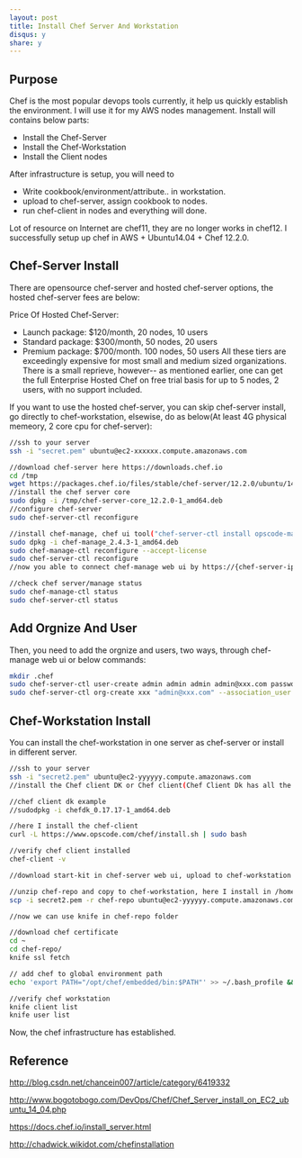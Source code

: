 ```yaml
---
layout: post
title: Install Chef Server And Workstation
disqus: y
share: y
---
```


Purpose
-------------------------
Chef is the most popular devops tools currently, it help us quickly establish the environment. I will use it for my AWS nodes management. Install will contains below parts:

* Install the Chef-Server
* Install the Chef-Workstation
* Install the Client nodes

After infrastructure is setup, you will need to
* Write cookbook/environment/attribute.. in workstation.
* upload to chef-server, assign cookbook to nodes.
* run chef-client in nodes and everything will done.

Lot of resource on Internet are chef11, they are no longer works in chef12. I successfully setup up chef in AWS + Ubuntu14.04 + Chef 12.2.0. 

Chef-Server Install
-------------------------
There are opensource chef-server and hosted chef-server options, the hosted chef-server fees are below:

Price Of Hosted Chef-Server:
- Launch package: $120/month, 20 nodes, 10 users
- Standard package: $300/month, 50 nodes, 20 users
- Premium package: $700/month. 100 nodes, 50 users
All these tiers are exceedingly expensive for most small and medium sized organizations. There is a small reprieve, however-- as mentioned earlier, one can get the full Enterprise Hosted Chef on free trial basis for up to 5 nodes, 2 users, with no support included.

If you want to use the hosted chef-server, you can skip chef-server install, go directly to chef-workstation, elsewise, do as below(At least 4G physical memeory, 2 core cpu for chef-server):

```bash
//ssh to your server
ssh -i "secret.pem" ubuntu@ec2-xxxxxx.compute.amazonaws.com

//download chef-server here https://downloads.chef.io
cd /tmp
wget https://packages.chef.io/files/stable/chef-server/12.2.0/ubuntu/14.04/chef-server-core_12.2.0-1_amd64.deb
//install the chef server core
sudo dpkg -i /tmp/chef-server-core_12.2.0-1_amd64.deb
//configure chef-server
sudo chef-server-ctl reconfigure

//install chef-manage, chef ui tool("chef-server-ctl install opscode-manage" not work)
sudo dpkg -i chef-manage_2.4.3-1_amd64.deb
sudo chef-manage-ctl reconfigure --accept-license
sudo chef-server-ctl reconfigure
//now you able to connect chef-manage web ui by https://{chef-server-ip}

//check chef server/manage status
sudo chef-manage-ctl status
sudo chef-server-ctl status
```

Add Orgnize And User
-------------------------
Then, you need to add the orgnize and users, two ways, through chef-manage web ui or below commands:
```bash
mkdir .chef
sudo chef-server-ctl user-create admin admin admin admin@xxx.com password -f ~/.chef/admin.pem
sudo chef-server-ctl org-create xxx "admin@xxx.com" --association_user admin -f ~/.chef/xxx.pem
```

Chef-Workstation Install
-------------------------
You can install the chef-workstation in one server as chef-server or install in different server.

```bash
//ssh to your server
ssh -i "secret2.pem" ubuntu@ec2-yyyyyy.compute.amazonaws.com
//install the Chef client DK or Chef client(Chef Client Dk has all the functions chef client has), in addition, it provide some advance functions for developer developing cookbook and debug cookbook.

//chef client dk example
//sudodpkg -i chefdk_0.17.17-1_amd64.deb

//here I install the chef-client
curl -L https://www.opscode.com/chef/install.sh | sudo bash

//verify chef client installed
chef-client -v

//download start-kit in chef-server web ui, upload to chef-workstation server(Administrator -> organizaion -> Starter Kit -> Download Starter Kit)

//unzip chef-repo and copy to chef-workstation, here I install in /home/ubuntu
scp -i secret2.pem -r chef-repo ubuntu@ec2-yyyyyy.compute.amazonaws.com:/home/ubuntu

//now we can use knife in chef-repo folder

//download chef certificate
cd ~
cd chef-repo/
knife ssl fetch

// add chef to global environment path
echo 'export PATH="/opt/chef/embedded/bin:$PATH"' >> ~/.bash_profile && source ~/.bash_profile

//verify chef workstation
knife client list
knife user list
```

Now, the chef infrastructure has established.

Reference
-------------------------
http://blog.csdn.net/chancein007/article/category/6419332

http://www.bogotobogo.com/DevOps/Chef/Chef_Server_install_on_EC2_ubuntu_14_04.php

https://docs.chef.io/install_server.html

http://chadwick.wikidot.com/chefinstallation
